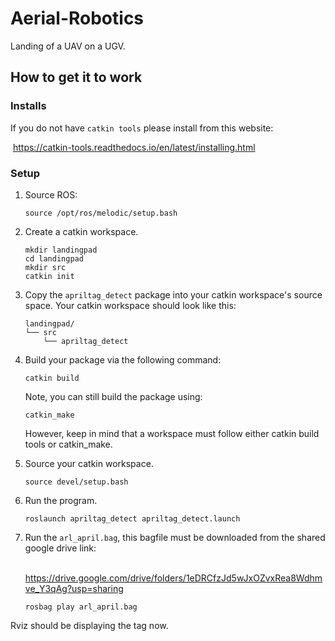 # Aerial-Robotics
Landing of a UAV on a UGV.

## How to get it to work

### Installs

If you do not have `catkin tools` please install from this website: 

​	https://catkin-tools.readthedocs.io/en/latest/installing.html

### Setup

1. Source ROS:

   ```shell
   source /opt/ros/melodic/setup.bash
   ```

2. Create a catkin workspace.

   ```shell
   mkdir landingpad
   cd landingpad
   mkdir src
   catkin init
   ```

3. Copy the `apriltag_detect` package into your catkin workspace's source space. Your catkin workspace should look like this:

   ```shell
   landingpad/
   └── src
       └── apriltag_detect
   ```

4. Build your package via the following command:

   ```shell
   catkin build
   ```
   
   Note, you can still build the package using: 
   ``` 
   catkin_make
   ```
   However, keep in mind that a workspace must follow either catkin build tools or catkin_make.

5. Source your catkin workspace.

   ```shell
   source devel/setup.bash
   ```

6. Run the program.

   ```shell
   roslaunch apriltag_detect apriltag_detect.launch
   ```

7. Run the `arl_april.bag`, this bagfile must be downloaded from the shared google drive link:

   ​	https://drive.google.com/drive/folders/1eDRCfzJd5wJxOZvxRea8Wdhmve_Y3qAg?usp=sharing

   ```shell
   rosbag play arl_april.bag
   ```

Rviz should be displaying the tag now.
